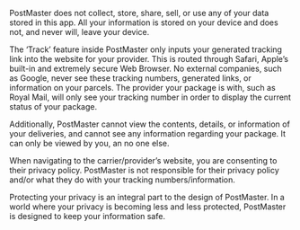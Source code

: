 PostMaster does not collect, store, share, sell, or use any of your data stored in this app. All your information is stored on your device and does not, and never will, leave your device. 

The ‘Track’ feature inside PostMaster only inputs your generated tracking link into the website for your provider. This is routed through Safari, Apple’s built-in and extremely secure Web Browser. No external companies, such as Google, never see these tracking numbers, generated links, or information on your parcels. The provider your package is with, such as Royal Mail, will only see your tracking number in order to display the current status of your package.

Additionally, PostMaster cannot view the contents, details, or information of your deliveries, and cannot see any information regarding your package. It can only be viewed by you, an no one else.

When navigating to the carrier/provider’s website, you are consenting to their privacy policy. PostMaster is not responsible for their privacy policy and/or what they do with your tracking numbers/information.

Protecting your privacy is an integral part to the design of PostMaster. In a world where your privacy is becoming less and less protected, PostMaster is designed to keep your information safe.
